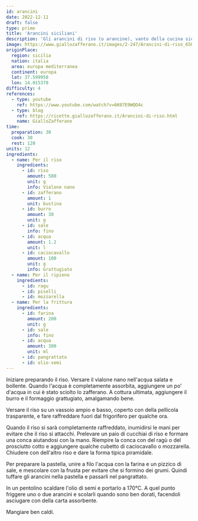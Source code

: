 ```yaml
---
id: arancini
date: 2022-12-11
draft: false
type: primo
title: 'Arancini siciliani'
description: 'Gli arancini di riso (o arancine), vanto della cucina siciliana, sono dei piccoli timballi adatti ad essere consumati sia come spuntino che come antipasto, primo piatto o addirittura piatto unico.'
image: https://www.giallozafferano.it/images/2-247/Arancini-di-riso_650x433_wm.jpg
originPlace:
  region: sicilia
  nation: italia
  area: europa mediterranea
  continent: europa
  lat: 37.599958
  lon: 14.015378
difficulty: 4
references:
  - type: youtube
    ref: https://www.youtube.com/watch?v=6K07E9WQO4c
  - type: blog
    ref: https://ricette.giallozafferano.it/Arancini-di-riso.html
    name: GialloZafferano
time:
  preparation: 30
  cook: 30
  rest: 120
units: 12
ingredients:
  - name: Per il riso
    ingredients:
      - id: riso
        amount: 500
        unit: g
        info: Vialone nano
      - id: zafferano
        amount: 1
        unit: bustina
      - id: burro
        amount: 30
        unit: g
      - id: sale
        info: fino
      - id: acqua
        amount: 1.2
        unit: l
      - id: caciocavallo
        amount: 100
        unit: g
        info: Grattugiato
  - name: Per il ripieno
    ingredients:
      - id: ragu
      - id: piselli
      - id: mozzarella
  - name: Per la frittura
    ingredients:
      - id: farina
        amount: 200
        unit: g
      - id: sale
        info: fino
      - id: acqua
        amount: 300
        unit: ml
      - id: pangrattato
      - id: olio-semi
---
```


Iniziare preparando il riso. Versare il vialone nano nell'acqua salata e bollente. Quando l'acqua è completamente assorbita, aggiungere un po' d'acqua in cui è stato sciolto lo zafferano. A cottura ultimata, aggiungere il burro e il formaggio grattugiato, amalgamando bene.

Versare il riso su un vassoio ampio e basso, coperto con della pellicola trasparente, e fare raffreddare fuori dal frigorifero per qualche ora.

Quando il riso si sarà completamente raffreddato, inumidirsi le mani per evitare che il riso si attacchi. Prelevare un paio di cucchiai di riso e formare una conca aiutandosi con la mano. Riempire la conca con del ragù o del prosciutto cotto e aggiungere qualche cubetto di caciocavallo o mozzarella. Chiudere con dell'altro riso e dare la forma tipica piramidale.

Per preparare la pastella, unire a filo l'acqua con la farina e un pizzico di sale, e mescolare con la frusta per evitare che si formino dei grumi. Quindi tuffare gli arancini nella pastella e passarli nel pangrattato.

In un pentolino scaldare l'olio di semi e portarlo a 170°C. A quel punto friggere uno o due arancini e scolarli quando sono ben dorati, facendoli asciugare con della carta assorbente.

Mangiare ben caldi.
